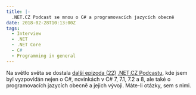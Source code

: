 ```yaml
---
title: |-
  .NET.CZ Podcast se mnou o C# a programovacích jazycích obecně
date: 2018-02-28T10:13:00Z
tags:
  - Interview
  - .NET
  - .NET Core
  - C#
  - Programming in general
---
```

Na světlo světa se dostala [další epizoda (22)][2] [.NET.CZ Podcastu][1], kde jsem byl vyzpovídán nejen o C#, novinkách v C# 7, 7.1, 7.2 a 8, ale také o programovacích jazycích obecně a jejich vývoji. Máte-li otázky, sem s nimi.

[1]: https://soundcloud.com/msimecek/sets/net-cz-podcast
[2]: https://soundcloud.com/msimecek/dotnet-cz-episode-22